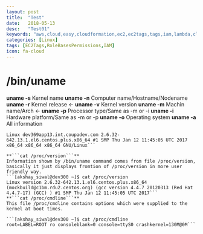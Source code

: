 ```yaml
---
layout: post
title:  "Test"
date:   2018-05-13
desc:   "Test01"
keywords: "aws,cloud,easy,cloudformation,ec2,ec2tags,tags,iam,lambda,cloudwatch,cloudtrail,rolebased,rolebasespermissions,ec2permissions,permissions,ec2policy,siwal,adobe,radcom,orange,automation"
categories: [Linux]
tags: [EC2Tags,RoleBasesPermissions,IAM]
icon: fa-cloud
---
```

# /bin/uname
**uname -s** Kernel name
**uname -n** Computer name/Hostname/Nodename
**uname -r** Kernel release <-
**uname -v** Kernel version
**uname -m** Machin name/Arch <-
**uname -p** Processor type/Same as -m or -i
**uname -i** Hardware platform/Same as -m or -p
**uname -o** Operating system
**uname -a** All information

```[akshay_siwal@dev300 ~]$ uname -a
Linux dev369app13.int.coupadev.com 2.6.32-642.13.1.el6.centos.plus.x86_64 #1 SMP Thu Jan 12 11:45:05 UTC 2017 x86_64 x86_64 x86_64 GNU/Linux```

**```cat /proc/version```** 
Information shown by /bin/uname command comes from file /proc/version, basically it just displays fromtion of /proc/version in more user friendly way.
```[akshay_siwal@dev300 ~]$ cat /proc/version
Linux version 2.6.32-642.13.1.el6.centos.plus.x86_64 (mockbuild@c1bm.rdu2.centos.org) (gcc version 4.4.7 20120313 (Red Hat 4.4.7-17) (GCC) ) #1 SMP Thu Jan 12 11:45:05 UTC 2017```
**```cat /proc/cmdline```**
This file /proc/cmdline contains options which were supplied to the kernel at boot times.

```[akshay_siwal@dev300 ~]$ cat /proc/cmdline
root=LABEL=ROOT ro consoleblank=0 console=ttyS0 crashkernel=130M@0M```
